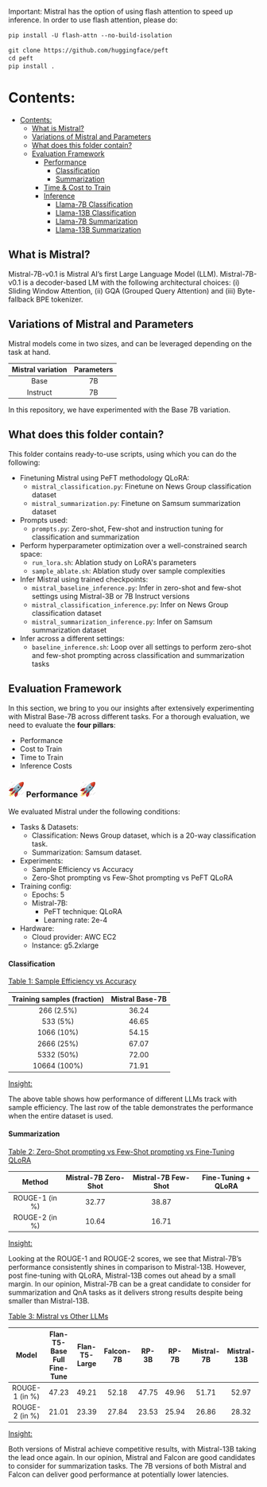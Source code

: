 Important: Mistral has the option of using flash attention to speed up inference. In order to use flash attention, please do:

```shell
pip install -U flash-attn --no-build-isolation
```

```shell
git clone https://github.com/huggingface/peft
cd peft
pip install .
```

# Contents:

- [Contents:](#contents)
	- [What is Mistral?](#what-is-mistral)
	- [Variations of Mistral and Parameters](#variations-of-mistral-and-parameters)
	- [What does this folder contain?](#what-does-this-folder-contain)
	- [Evaluation Framework](#evaluation-framework)
		- [ Performance ](#-performance-)
			- [Classification](#classification)
			- [Summarization](#summarization)
		- [  Time \& Cost to Train  ](#--time--cost-to-train--)
		- [ Inference ](#-inference-)
			- [Llama-7B Classification](#llama-7b-classification)
			- [Llama-13B Classification](#llama-13b-classification)
			- [Llama-7B Summarization](#llama-7b-summarization)
			- [Llama-13B Summarization](#llama-13b-summarization)

## What is Mistral? 

Mistral-7B-v0.1 is Mistral AI’s first Large Language Model (LLM). Mistral-7B-v0.1 is a decoder-based LM with the following architectural choices: (i) Sliding Window Attention, (ii) GQA (Grouped Query Attention) and (iii) Byte-fallback BPE tokenizer.


## Variations of Mistral and Parameters

Mistral models come in two sizes, and can be leveraged depending on the task at hand.

| Mistral variation | Parameters  |
|:----------------:|:-----------:|
|Base              |7B           |
|Instruct          |7B           |           

In this repository, we have experimented with the Base 7B variation. 

## What does this folder contain? 

This folder contains ready-to-use scripts, using which you can do the following:
	
* Finetuning Mistral using PeFT methodology QLoRA:
	* ```mistral_classification.py```: Finetune on News Group classification dataset
	* ```mistral_summarization.py```: Finetune on Samsum summarization dataset
* Prompts used:
	* ```prompts.py```: Zero-shot, Few-shot and instruction tuning for classification and summarization
* Perform hyperparameter optimization over a well-constrained search space:
	* ```run_lora.sh```: Ablation study on LoRA's parameters 
	* ```sample_ablate.sh```: Ablation study over sample complexities
* Infer Mistral using trained checkpoints:
	* ```mistral_baseline_inference.py```: Infer in zero-shot and few-shot settings using Mistral-3B or 7B Instruct versions
	* ```mistral_classification_inference.py```: Infer on News Group classification dataset
	* ```mistral_summarization_inference.py```: Infer on Samsum summarization dataset
* Infer across a different settings:
	* ```baseline_inference.sh```: Loop over all settings to perform zero-shot and few-shot prompting across classification and summarization tasks

## Evaluation Framework

In this section, we bring to you our insights after extensively experimenting with Mistral Base-7B across different tasks. For a thorough evaluation, we need to evaluate the __four pillars__:

* Performance
* Cost to Train
* Time to Train
* Inference Costs


### <img src="../assets/rocket.gif" width="32" height="32"/> Performance <img src="../assets/rocket.gif" width="32" height="32"/>

We evaluated Mistral under the following conditions:

* Tasks & Datasets:
	* Classification: News Group dataset, which is a 20-way classification task.
	* Summarization: Samsum dataset. 
* Experiments:
	* Sample Efficiency vs Accuracy
	* Zero-Shot prompting vs Few-Shot prompting vs PeFT QLoRA
* Training config:
	* Epochs: 5
	* Mistral-7B:
		* PeFT technique: QLoRA
		* Learning rate: 2e-4
* Hardware:
	* Cloud provider: AWC EC2
	* Instance: g5.2xlarge
	
#### Classification ####

<u> Table 1: Sample Efficiency vs Accuracy </u>

|Training samples (fraction) | Mistral Base-7B |
|:--------------------------:|:---------------:|
|266   (2.5%)                |36.24            |
|533   (5%)                  |46.65            |
|1066  (10%)                 |54.15            |
|2666  (25%)                 |67.07            |
|5332  (50%)                 |72.00            |
|10664 (100%)                |71.91            |

<u> Insight: </u>

The above table shows how performance of different LLMs track with sample efficiency. The last row of the table demonstrates the performance when the entire dataset is used. 



#### Summarization ####

<u> Table 2: Zero-Shot prompting vs Few-Shot prompting vs Fine-Tuning QLoRA </u>

|Method         | Mistral-7B Zero-Shot  | Mistral-7B Few-Shot  | Fine-Tuning + QLoRA |
|:-------------:|:---------------------:|:--------------------:|:-------------------:|
|ROUGE-1 (in %) |32.77                  |38.87                 |                |
|ROUGE-2 (in %) |10.64                  |16.71                 |                |


<u> Insight: </u>

Looking at the ROUGE-1 and ROUGE-2 scores, we see that Mistral-7B’s performance consistently shines in comparison to Mistral-13B. However, post fine-tuning with QLoRA, Mistral-13B comes out ahead by a small margin. In our opinion, Mistral-7B can be a great candidate to consider for summarization and QnA tasks as it delivers strong results despite being smaller than Mistral-13B.


<u> Table 3: Mistral vs Other LLMs </u>

|Model          | Flan-T5-Base Full Fine-Tune | Flan-T5-Large | Falcon-7B | RP-3B | RP-7B | Mistral-7B | Mistral-13B |
|:-------------:|:---------------------------:|:-------------:|:---------:|:-----:|:-----:|:---------:|:----------:|
|ROUGE-1 (in %) |47.23                        |49.21          |52.18      |47.75  |49.96  |51.71      |52.97       | 
|ROUGE-2 (in %) |21.01                        |23.39          |27.84      |23.53  |25.94  |26.86      |28.32       |

<u> Insight: </u>

Both versions of Mistral achieve competitive results, with Mistral-13B taking the lead once again. In our opinion, Mistral and Falcon are good candidates to consider for summarization tasks. The 7B versions of both Mistral and Falcon can deliver good performance at potentially lower latencies.


